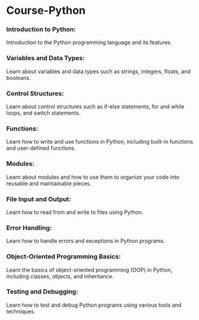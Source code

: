# Course-Python

### Introduction to Python:

Introduction to the Python programming language and its features.

### Variables and Data Types:

Learn about variables and data types such as strings, integers, floats, and booleans.

### Control Structures:

Learn about control structures such as if-else statements, for and while loops, and switch statements.

### Functions:

Learn how to write and use functions in Python, including built-in functions and user-defined functions.

### Modules:

Learn about modules and how to use them to organize your code into reusable and maintainable pieces.

### File Input and Output:

Learn how to read from and write to files using Python.

### Error Handling:

Learn how to handle errors and exceptions in Python programs.

### Object-Oriented Programming Basics:

Learn the basics of object-oriented programming (OOP) in Python, including classes, objects, and inheritance.

### Testing and Debugging:

Learn how to test and debug Python programs using various tools and techniques.
